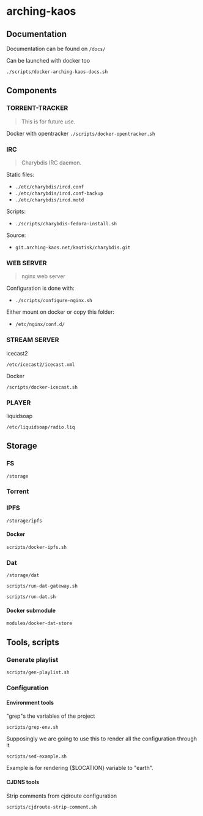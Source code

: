 # arching-kaos

## Documentation

Documentation can be found on `/docs/`

Can be launched with docker too

`./scripts/docker-arching-kaos-docs.sh`

## Components

### TORRENT-TRACKER
> This is for future use.

Docker with opentracker
`./scripts/docker-opentracker.sh`

### IRC
> Charybdis IRC daemon.

Static files:
- `./etc/charybdis/ircd.conf`
- `./etc/charybdis/ircd.conf-backup`
- `./etc/charybdis/ircd.motd`

Scripts:
- `./scripts/charybdis-fedora-install.sh`

Source:
- `git.arching-kaos.net/kaotisk/charybdis.git`

### WEB SERVER
> nginx web server

Configuration is done with:
- `./scripts/configure-nginx.sh`

Either mount on docker or copy this folder:
- `/etc/nginx/conf.d/`

### STREAM SERVER

icecast2

`/etc/icecast2/icecast.xml`

Docker

`/scripts/docker-icecast.sh`


### PLAYER

liquidsoap

`/etc/liquidsoap/radio.liq`



## Storage

### FS

`/storage`

### Torrent

### IPFS

`/storage/ipfs`

#### Docker

`scripts/docker-ipfs.sh`

### Dat

`/storage/dat`

`scripts/run-dat-gateway.sh`

`scripts/run-dat.sh`

#### Docker submodule

`modules/docker-dat-store`

## Tools, scripts

### Generate playlist

`scripts/gen-playlist.sh`

### Configuration

#### Environment tools

"grep"s the variables of the project

`scripts/grep-env.sh`

Supposingly we are going to use this to render all the configuration through it

`scripts/sed-example.sh`

Example is for rendering {$LOCATION} variable to "earth".

#### CJDNS tools

Strip comments from cjdroute configuration

`scripts/cjdroute-strip-comment.sh`



